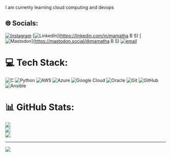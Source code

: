 I am currenty learning cloud computing and devops

## 🌐 Socials:
[![Instagram](https://img.shields.io/badge/Instagram-%23E4405F.svg?logo=Instagram&logoColor=white)](https://instagram.com/mamatha-savithri) [![LinkedIn](https://img.shields.io/badge/LinkedIn-%230077B5.svg?logo=linkedin&logoColor=white)](https://linkedin.com/in/mamatha B S) [![Mastodon](https://img.shields.io/badge/-MASTODON-%232B90D9?logo=mastodon&logoColor=white)](https://mastodon.social/@mamatha B S) [![email](https://img.shields.io/badge/Email-D14836?logo=gmail&logoColor=white)](mailto:mamatha5612gmail.com) 

# 💻 Tech Stack:
![C](https://img.shields.io/badge/c-%2300599C.svg?style=flat-square&logo=c&logoColor=white) ![Python](https://img.shields.io/badge/python-3670A0?style=flat-square&logo=python&logoColor=ffdd54) ![AWS](https://img.shields.io/badge/AWS-%23FF9900.svg?style=flat-square&logo=amazon-aws&logoColor=white) ![Azure](https://img.shields.io/badge/azure-%230072C6.svg?style=flat-square&logo=microsoftazure&logoColor=white) ![Google Cloud](https://img.shields.io/badge/GoogleCloud-%234285F4.svg?style=flat-square&logo=google-cloud&logoColor=white) ![Oracle](https://img.shields.io/badge/Oracle-F80000?style=flat-square&logo=oracle&logoColor=white) ![Git](https://img.shields.io/badge/git-%23F05033.svg?style=flat-square&logo=git&logoColor=white) ![GitHub](https://img.shields.io/badge/github-%23121011.svg?style=flat-square&logo=github&logoColor=white) ![Ansible](https://img.shields.io/badge/ansible-%231A1918.svg?style=flat-square&logo=ansible&logoColor=white)
# 📊 GitHub Stats:
![](https://github-readme-stats.vercel.app/api?username=mamatha-git&theme=vue-dark&hide_border=false&include_all_commits=false&count_private=false)<br/>
![](https://nirzak-streak-stats.vercel.app/?user=mamatha-git&theme=vue-dark&hide_border=false)<br/>
![](https://github-readme-stats.vercel.app/api/top-langs/?username=mamatha-git&theme=vue-dark&hide_border=false&include_all_commits=false&count_private=false&layout=compact)

---
[![](https://visitcount.itsvg.in/api?id=mamatha-git&icon=0&color=0)](https://visitcount.itsvg.in)

<!-- Proudly created with GPRM ( https://gprm.itsvg.in ) -->
